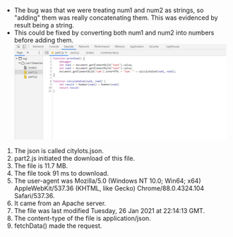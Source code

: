 - The bug was that we were treating num1 and num2 as strings, so "adding" them was really concatenating them.
   This was evidenced by result being a string.
- This could be fixed by converting both num1 and num2 into numbers before adding them.
![Fix](./Fix.png)
1) The json is called citylots.json.
2) part2.js initiated the download of this file.
3) The file is 11.7 MB.
4) The file took 91 ms to download.
5) The user-agent was Mozilla/5.0 (Windows NT 10.0; Win64; x64) AppleWebKit/537.36 (KHTML, like Gecko) Chrome/88.0.4324.104 Safari/537.36.
6) It came from an Apache server.
7) The file was last modified Tuesday, 26 Jan 2021 at 22:14:13 GMT.
8) The content-type of the file is application/json.
9) fetchData() made the request.
